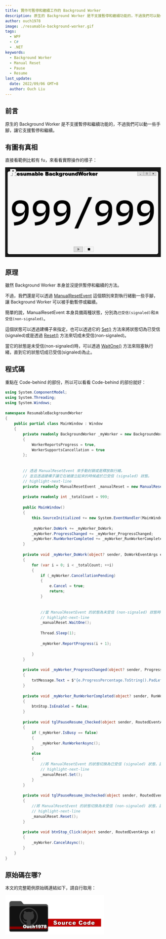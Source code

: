 ```yaml
---
title: 實作可暫停和繼續工作的 Background Worker
description: 原生的 Background Worker 是不支援暫停和繼續功能的，不過我們可以動一些手腳，讓它支援暫停和繼續。
author: ouch1978
image: ./resumable-background-worker.gif
tags:
  - WPF
  - C#
  - .NET
keywords:
  - Background Worker
  - Manual Reset
  - Pause
  - Resume
last_update:
  date: 2022/09/06 GMT+8
  author: Ouch Liu
---
```


## 前言

原生的 Background Worker 是不支援暫停和繼續功能的，不過我們可以動一些手腳，讓它支援暫停和繼續。

## 有圖有真相

直接看範例比較有 fu，來看看實際操作的樣子：

![實際操作範例](resumable-background-worker.gif "Resumable background worker sample")

## 原理

雖然 Background Worker 本身並沒提供暫停和繼續的方法。

不過，我們還是可以透過 [ManualResetEvent](https://docs.microsoft.com/en-us/dotnet/api/system.threading.manualresetevent?view=net-6.0 "ManualResetEvent") 這個類別來對執行緒動一些手腳，讓 Background Worker 可以被手動暫停或繼續。

簡單的說，ManualResetEvent 本身具備兩種狀態，分別為`已受信(signaled)`和`未受信(non-signaled)`。

這個狀態可以透過建構子來指定，也可以透過它的 [Set()](https://docs.microsoft.com/en-us/dotnet/api/system.threading.eventwaithandle.set?view=net-6.0#system-threading-eventwaithandle-set "ManualResetEvent.Set()") 方法來將狀態切為已受信(signaled)或是透過 [Reset()](https://docs.microsoft.com/en-us/dotnet/api/system.threading.eventwaithandle.reset?view=net-6.0#system-threading-eventwaithandle-reset "ManualResetEvent.Reset()") 方法來切成未受信(non-signaled)。

當它的狀態是未受信(non-signaled)時，可以透過 [WaitOne()](https://docs.microsoft.com/en-us/dotnet/api/system.threading.waithandle.waitone?view=net-6.0#system-threading-waithandle-waitone "ManualResetEvent.WaitOne()") 方法來阻塞執行緒，直到它的狀態切成已受信(signaled)為止。

## 程式碼

重點在 Code-behind 的部份，所以可以看看 Code-behind 的部份就好：

```csharp title="MainWindow.xaml.cs"
using System.ComponentModel;
using System.Threading;
using System.Windows;

namespace ResumableBackgroundWorker
{
    public partial class MainWindow : Window
    {
        private readonly BackgroundWorker _myWorker = new BackgroundWorker
        {
            WorkerReportsProgress = true,
            WorkerSupportsCancellation = true
        };


        // 透過 ManualResetEvent 來手動封鎖或是釋放執行緖。
        // 並且透過建構子讓它在被建立起來的時候處於已受信 (signaled) 狀態。
        // highlight-next-line
        private readonly ManualResetEvent _manualReset = new ManualResetEvent(true);

        private readonly int _totalCount = 999;

        public MainWindow()
        {
            this.SourceInitialized += new System.EventHandler(MainWindow_SourceInitialized);

            _myWorker.DoWork += _myWorker_DoWork;
            _myWorker.ProgressChanged += _myWorker_ProgressChanged;
            _myWorker.RunWorkerCompleted += _myWorker_RunWorkerCompleted;
        }

        private void _myWorker_DoWork(object? sender, DoWorkEventArgs e)
        {
            for (var i = 0; i < _totalCount; ++i)
            {
                if (_myWorker.CancellationPending)
                {
                    e.Cancel = true;
                    return;
                }


                //當 ManualResetEvent 的狀態為未受信 (non-signaled) 狀態時會阻塞執行緒。
                // highlight-next-line
                _manualReset.WaitOne();

                Thread.Sleep(1);

                _myWorker.ReportProgress(i + 1);

            }
        }

        private void _myWorker_ProgressChanged(object? sender, ProgressChangedEventArgs e)
        {
            txtMessage.Text = $"{e.ProgressPercentage.ToString().PadLeft(_totalCount.ToString().Length)}/{_totalCount}";
        }

        private void _myWorker_RunWorkerCompleted(object? sender, RunWorkerCompletedEventArgs e)
        {
            btnStop.IsEnabled = false;
        }

        private void tglPauseResume_Checked(object sender, RoutedEventArgs e)
        {
            if (_myWorker.IsBusy == false)
            {
                _myWorker.RunWorkerAsync();
            }
            else
            {
                //將 ManualResetEvent 的狀態切換為已受信 (signaled) 狀態，讓它在呼叫 WaitOne() 方法時讓執行緒繼續執行。
                // highlight-next-line
                _manualReset.Set();
            }
        }

        private void tglPauseResume_Unchecked(object sender, RoutedEventArgs e)
        {
            //將 ManualResetEvent 的狀態切換為未受信 (non-signaled) 狀態，讓它在呼叫 WaitOne() 方法時阻擋執行緒繼續執行。
            // highlight-next-line
            _manualReset.Reset();
        }

        private void btnStop_Click(object sender, RoutedEventArgs e)
        {
            _myWorker.CancelAsync();
        }
    }
}
```

## 原始碼在哪?

本文的完整範例原始碼連結如下，請自行取用：

[![Sample](/img/source-code.png)](https://github.com/Ouch1978/wpf-resumable-background-worker "WPF resumable background worker")
